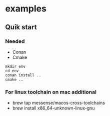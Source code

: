 # examples

## Quik start

### Needed

* Conan
* Cmake

```
mkdir env
cd env
conan install ..
cmake ..
```

### For linux toolchain on mac additional 

* brew tap messense/macos-cross-toolchains
* brew install x86_64-unknown-linux-gnu